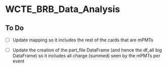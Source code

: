# WCTE_BRB_Data_Analysis

## To Do
- [ ] Update mapping so it includes the rest of the cards that are mPMTs
- [ ] Update the creation of the part_file DataFrame (and hence the df_all big DataFrame) so it includes all charge (summed) seen by the mPMTs per event

